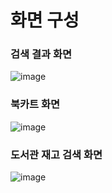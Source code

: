 # 화면 구성

### 검색 결과 화면
![image](https://github.com/user-attachments/assets/b03cf23c-35bf-4a34-b7e3-15c0ff258243)

### 북카트 화면
![image](https://github.com/user-attachments/assets/47fd3bfe-a152-4eb9-a782-68a982e6234c)

### 도서관 재고 검색 화면
![image](https://github.com/user-attachments/assets/be20bb48-87e2-45cf-9477-aae88f86f7be)

